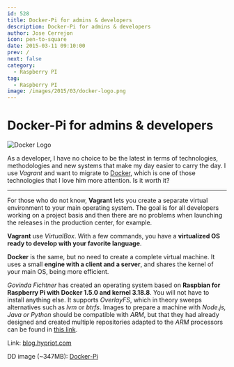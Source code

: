 ```yaml
---
id: 528
title: Docker-Pi for admins & developers
description: Docker-Pi for admins & developers
author: Jose Cerrejon
icon: pen-to-square
date: 2015-03-11 09:10:00
prev: /
next: false
category:
  - Raspberry PI
tag:
  - Raspberry PI
image: /images/2015/03/docker-logo.png
---
```


# Docker-Pi for admins & developers

![Docker Logo](/images/2015/03/docker-logo.png)

As a developer, I have no choice to be the latest in terms of technologies, methodologies and new systems that make my day easier to carry the day. I use *Vagrant* and want to migrate to [Docker](https://www.docker.com/whatisdocker/), which is one of those technologies that I love him more attention. Is it worth it?

- - -
For those who do not know, **Vagrant** lets you create a separate virtual environment to your main operating system. The goal is for all developers working on a project basis and then there are no problems when launching the releases in the production center, for example.

**Vagrant** use *VirtualBox*. With a few commands, you have a **virtualized OS ready to develop with your favorite language**.

**Docker** is the same, but no need to create a complete virtual machine. It uses a small **engine with a client and a server**, and shares the kernel of your main OS, being more efficient.

*Govinda Fichtner* has created an operating system based on **Raspbian for Raspberry Pi with Docker 1.5.0 and kernel 3.18.8**. You will not have to install anything else. It supports *OverlayFS*, which in theory sweeps alternatives such as *lvm* or *btrfs*. Images to prepare a machine with *Node.js, Java or Python* should be compatible with *ARM*, but that they had already designed and created multiple repositories adapted to the *ARM* processors can be found in [this link](https://registry.hub.docker.com/search?q=hypriot&searchfield=). 
 
Link: [blog.hypriot.com](http://blog.hypriot.com/heavily-armed-after-major-upgrade-raspberry-pi-with-docker-1-dot-5-0)

DD image (~347MB): [Docker-Pi](http://assets.hypriot.com/hypriot-rpi-20150301-140537.img.zip)